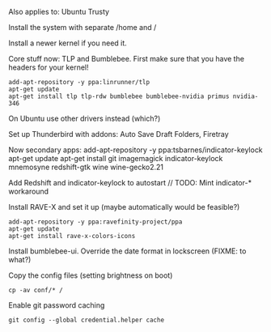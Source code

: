 Also applies to: Ubuntu Trusty

Install the system with separate /home and /

Install a newer kernel if you need it.

Core stuff now: TLP and Bumblebee. First make sure that you have the headers for your kernel!

    add-apt-repository -y ppa:linrunner/tlp
    apt-get update
    apt-get install tlp tlp-rdw bumblebee bumblebee-nvidia primus nvidia-346

On Ubuntu use other drivers instead (which?)

Set up Thunderbird with addons: Auto Save Draft Folders, Firetray

Now secondary apps:
    add-apt-repository -y ppa:tsbarnes/indicator-keylock 
    apt-get update
    apt-get install git imagemagick indicator-keylock mnemosyne redshift-gtk wine wine-gecko2.21

Add Redshift and indicator-keylock to autostart // TODO: Mint indicator-* workaround

Install RAVE-X and set it up (maybe automatically would be feasible?)

    add-apt-repository -y ppa:ravefinity-project/ppa
    apt-get update
    apt-get install rave-x-colors-icons

Install bumblebee-ui.
Override the date format in lockscreen (FIXME: to what?)

Copy the config files (setting brightness on boot)

    cp -av conf/* /

Enable git password caching

    git config --global credential.helper cache
